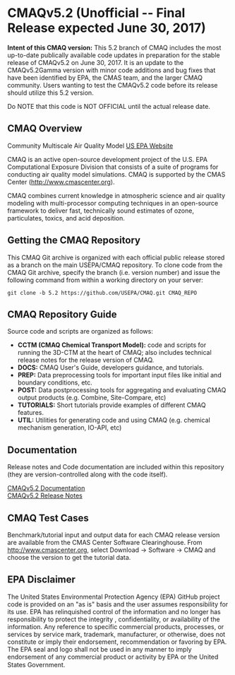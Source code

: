 CMAQv5.2 (Unofficial -- Final Release expected June 30, 2017)
========

**Intent of this CMAQ version:** This 5.2 branch of CMAQ includes the most up-to-date publically available code updates in preparation for the stable release of CMAQv5.2 on June 30, 2017. It is an update to the CMAQv5.2Gamma version with minor code additions and bug fixes that have been identified by EPA, the CMAS team, and the larger CMAQ community. Users wanting to test the CMAQv5.2 code before its release should utilize this 5.2 version. 

Do NOTE that this code is NOT OFFICIAL until the actual release date.

## CMAQ Overview

Community Multiscale Air Quality Model [US EPA Website](https://www.epa.gov/cmaq)

CMAQ is an active open-source development project of the U.S. EPA Computational Exposure Division
that consists of a suite of programs for conducting air quality model simulations.
CMAQ is supported by the CMAS Center (http://www.cmascenter.org).

CMAQ combines current knowledge in atmospheric science and air quality modeling with multi-processor
computing techniques in an open-source framework to deliver fast, technically sound estimates of ozone,
particulates, toxics, and acid deposition.

## Getting the CMAQ Repository
This CMAQ Git archive is organized with each official public release stored as a branch on the main USEPA/CMAQ repository.
To clone code from the CMAQ Git archive, specify the branch (i.e. version number) and issue the following command from within
a working directory on your server:

```
git clone -b 5.2 https://github.com/USEPA/CMAQ.git CMAQ_REPO
```

## CMAQ Repository Guide
Source code and scripts are organized as follows:
* **CCTM (CMAQ Chemical Transport Model):** code and scripts for running the 3D-CTM at the heart of CMAQ; also includes technical release notes for the release version of CMAQ.
* **DOCS:** CMAQ User's Guide, developers guidance, and tutorials.
* **PREP:** Data preprocessing tools for important input files like initial and boundary conditions, etc.
* **POST:** Data postprocessing tools for aggregating and evaluating CMAQ output products (e.g. Combine, Site-Compare, etc)
* **TUTORIALS:** Short tutorials provide examples of different CMAQ features.
* **UTIL:** Utilities for generating code and using CMAQ (e.g. chemical mechanism generation, IO-API, etc)

## Documentation
Release notes and Code documentation are included within this repository (they are version-controlled along with the code itself).  

[CMAQv5.2 Documentation](DOCS/User_Manual/README.md)   
[CMAQv5.2 Release Notes](CCTM/docs/Release_Notes/README.md)   

## CMAQ Test Cases
Benchmark/tutorial input and output data for each CMAQ release version are available from the CMAS Center Software Clearinghouse. From http://www.cmascenter.org, select Download -> Software -> CMAQ and choose the version to get the tutorial data.  

## EPA Disclaimer
The United States Environmental Protection Agency (EPA) GitHub project code is provided on an "as is" basis and the user assumes responsibility for its use. EPA has relinquished control of the information and no longer has responsibility to protect the integrity , confidentiality, or availability of the information. Any reference to specific commercial products, processes, or services by service mark, trademark, manufacturer, or otherwise, does not constitute or imply their endorsement, recommendation or favoring by EPA. The EPA seal and logo shall not be used in any manner to imply endorsement of any commercial product or activity by EPA or the United States Government.    [<img src="https://licensebuttons.net/p/mark/1.0/88x31.png" width="50" height="15">](https://creativecommons.org/publicdomain/zero/1.0/)
